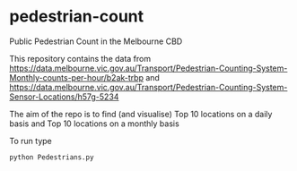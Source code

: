 # pedestrian-count
Public Pedestrian Count in the Melbourne CBD

This repository contains the data from 
https://data.melbourne.vic.gov.au/Transport/Pedestrian-Counting-System-Monthly-counts-per-hour/b2ak-trbp and
https://data.melbourne.vic.gov.au/Transport/Pedestrian-Counting-System-Sensor-Locations/h57g-5234

The aim of the repo is to find (and visualise)
Top 10 locations on a daily basis and 
Top 10 locations on a monthly basis

To run type 
```
python Pedestrians.py
```
